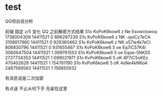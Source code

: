 # test


 QQ坦白说分析


前缀  固定        z/5  变化        QQ         之前解密方式结果
*S1*o KvPoK6kow6 z Ne Esowclowoq  1738004309 14411521 0 896287239
*S1*o KvPoK6kow6 z NK -qoiCz7eCA  3108817960 14411521 0 929360462
*S1*o KvPoK6kow6 z NK o57w4k7eCl  806830796  14411521 0 931655467
*S1*o KvPoK6kow6 5 oe Eq7iC57K4i  3060647504 14411521 1 099761553
*S1*o KvPoK6kow6 5 oe Eqoe-5NKS5  2727734353 14411521 1 099021971
*S1*o KvPoK6kow6 5 oK 4P7iC5oKEz  470402626  14411521 1 154761190
*S1*o KvPoK6kow6 5 oK 4sNe4kNKoA  2467569583 14411521 1 156855932


有消息说是二次加密


有点迷  不止从何下手  先留在这里
